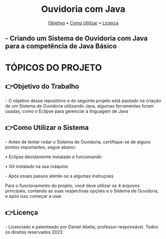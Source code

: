<h1 align="center">Ouvidoria com Java</h1>
<p align="center">
 <a href="#objetivo-do-trabalho">Objetivo</a> •
 <a href="#como-utilizar-o-sistema">Como Utilizar</a> • 
 <a href="#licença">Licença</a>
</p>
<h2>- Criando um Sistema de Ouvidoria com Java para a competência de Java Básico</h2>
<h1>TÓPICOS DO PROJETO</h1>
<h2>👉Objetivo do Trabalho</h1>
<p>- O objetivo desse repositório e do seguinte projeto está pautado na criação de um Sistema de Ouvidoria utilizando Java, algumas ferramentas foram usadas, como o Eclipse para gerenciar a linguagem de Java</p>
<h2>👉Como Utilizar o Sistema</h1>
<p>- Antes de tentar rodar o Sistema de Ouvidoria, certifique-se de alguns pontos importantes, segue abaixo:</p>
<p>• Eclipse devidamente instalado e funcionando</p>
<p>• Git instalado na sua máquina</p>
<p>- Após esses passos atente-se a algumas instruçoes</p>
<p>Para o funcionamento do projeto, você deve utilizar os 4 arquivos principais, contendo as suas respectivas opções e o Sistema de Ouvidoria, e após isso começar a usar.</p>
<h2>👉Licença</h1>
<p>- Licenciado e patenteado por Daniel Abella, professor responsável. Todos os direitos reservados 2023</p>
